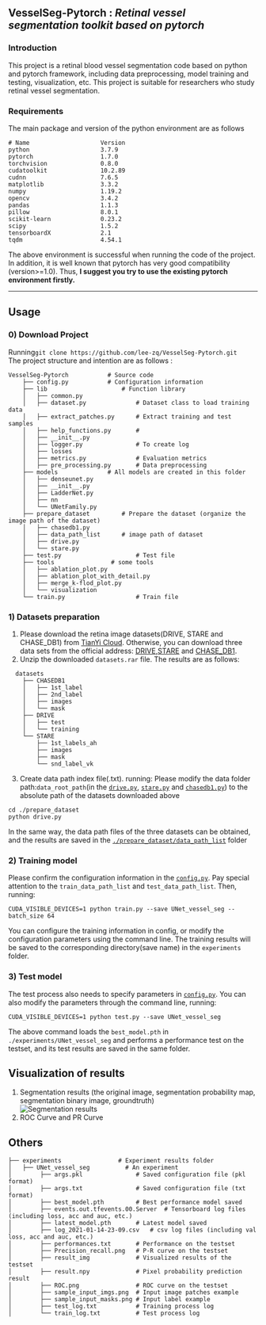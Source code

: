 ## __VesselSeg-Pytorch__ : _Retinal vessel segmentation toolkit based on pytorch_
### Introduction
This project is a retinal blood vessel segmentation code based on python and pytorch framework, including data preprocessing, model training and testing, visualization, etc. This project is suitable for researchers who study retinal vessel segmentation.

### Requirements  
The main package and version of the python environment are as follows
```
# Name                    Version         
python                    3.7.9                    
pytorch                   1.7.0         
torchvision               0.8.0         
cudatoolkit               10.2.89       
cudnn                     7.6.5           
matplotlib                3.3.2              
numpy                     1.19.2        
opencv                    3.4.2         
pandas                    1.1.3        
pillow                    8.0.1         
scikit-learn              0.23.2          
scipy                     1.5.2           
tensorboardX              2.1        
tqdm                      4.54.1             
```  
The above environment is successful when running the code of the project. In addition, it is well known that pytorch has very good compatibility (version>=1.0). Thus, __I suggest you try to use the existing pytorch environment firstly.__ 

---  
## Usage 
### 0) Download Project 

Running```git clone https://github.com/lee-zq/VesselSeg-Pytorch.git```  
The project structure and intention are as follows : 
```
VesselSeg-Pytorch			# Source code		
    ├── config.py		 	# Configuration information
    ├── lib			            # Function library
    │   ├── common.py
    │   ├── dataset.py		        # Dataset class to load training data
    │   ├── extract_patches.py		# Extract training and test samples
    │   ├── help_functions.py		# 
    │   ├── __init__.py
    │   ├── logger.py 		        # To create log
    │   ├── losses
    │   ├── metrics.py		        # Evaluation metrics
    │   ├── pre_processing.py		# Data preprocessing
    ├── models		        # All models are created in this folder
    │   ├── denseunet.py
    │   ├── __init__.py
    │   ├── LadderNet.py
    │   ├── nn
    │   └── UNetFamily.py
    ├── prepare_dataset	        # Prepare the dataset (organize the image path of the dataset)
    │   ├── chasedb1.py
    │   ├── data_path_list		# image path of dataset
    │   ├── drive.py
    │   └── stare.py
    ├── test.py			            # Test file
    ├── tools			     # some tools
    │   ├── ablation_plot.py
    │   ├── ablation_plot_with_detail.py
    │   ├── merge_k-flod_plot.py
    │   └── visualization
    └── train.py			        # Train file
```
### 1) Datasets preparation 
1. Please download the retina image datasets(DRIVE, STARE and CHASE_DB1) from [TianYi Cloud](https://cloud.189.cn/t/UJrmYrFZBzIn). Otherwise, you can download three data sets from the official address: [DRIVE](http://www.isi.uu.nl/Research/Databases/DRIVE/),[STARE](http://www.ces.clemson.edu/ahoover/stare/) and [CHASE_DB1]().  
2. Unzip the downloaded `datasets.rar` file. The results are as follows:  
```
  datasets
    ├── CHASEDB1
    │   ├── 1st_label
    │   ├── 2nd_label
    │   ├── images
    │   └── mask
    ├── DRIVE
    │   ├── test
    │   └── training
    └── STARE
        ├── 1st_labels_ah
        ├── images
        ├── mask
        └── snd_label_vk
```
3. Create data path index file(.txt). running:
Please modify the data folder path:`data_root_path`(in the [`drive.py`](https://github.com/lee-zq/VesselSeg-Pytorch/blob/master/prepare_dataset/drive.py), [`stare.py`](https://github.com/lee-zq/VesselSeg-Pytorch/blob/master/prepare_dataset/stare.py) and [`chasedb1.py`](https://github.com/lee-zq/VesselSeg-Pytorch/blob/master/prepare_dataset/chasedb1.py)) to the absolute path of the datasets downloaded above  
```
cd ./prepare_dataset
python drive.py           
```
In the same way, the data path files of the three datasets can be obtained, and the results are saved in the [`./prepare_dataset/data_path_list`](https://github.com/lee-zq/VesselSeg-Pytorch/tree/master/prepare_dataset/data_path_list) folder
### 2) Training model
Please confirm the configuration information in the [`config.py`](https://github.com/lee-zq/VesselSeg-Pytorch/blob/master/config.py). Pay special attention to the `train_data_path_list` and `test_data_path_list`. Then, running:
```
CUDA_VISIBLE_DEVICES=1 python train.py --save UNet_vessel_seg --batch_size 64
```
You can configure the training information in config, or modify the configuration parameters using the command line. The training results will be saved to the corresponding directory(save name) in the `experiments` folder.  
### 3) Test model
The test process also needs to specify parameters in [`config.py`](https://github.com/lee-zq/VesselSeg-Pytorch/blob/master/config.py). You can also modify the parameters through the command line, running:
```
CUDA_VISIBLE_DEVICES=1 python test.py --save UNet_vessel_seg  
```  
The above command loads the `best_model.pth` in `./experiments/UNet_vessel_seg` and performs a performance test on the testset, and its test results are saved in the same folder.    

## Visualization of results
1. Segmentation results (the original image, segmentation probability map, segmentation binary image, groundtruth)  
![Segmentation results](https://github.com/lee-zq/VesselSeg-Pytorch/blob/master/figures/img_prob_bin_gt_01_test.png)
2. ROC Curve and PR Curve
## Others
``` 
├── experiments    		       # Experiment results folder
│   ├── UNet_vessel_seg          # An experiment
│        ├── args.pkl			    # Saved configuration file (pkl format)
│        ├── args.txt			    # Saved configuration file (txt format)
│        ├── best_model.pth 		# Best performance model saved
│        ├── events.out.tfevents.00.Server	# Tensorboard log files (including loss, acc and auc, etc.)
│        ├── latest_model.pth		# Latest model saved
│        ├── log_2021-01-14-23-09.csv 	# csv log files (including val loss, acc and auc, etc.)
│        ├── performances.txt		# Performance on the testset
│        ├── Precision_recall.png  	# P-R curve on the testset
│        ├── result_img		        # Visualized results of the testset
│        ├── result.npy		        # Pixel probability prediction result
│        ├── ROC.png			    # ROC curve on the testset
│        ├── sample_input_imgs.png	# Input image patches example
│        ├── sample_input_masks.png	# Input label example
│        ├── test_log.txt		    # Training process log
│        └── train_log.txt		    # Test process log
```